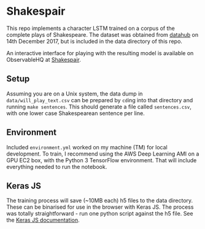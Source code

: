 # Shakespair

This repo implements a character LSTM trained on a corpus of the complete plays
of Shakespeare. The dataset was obtained from
[datahub](https://old.datahub.io/dataset/william-shakespeare-plays/resource/514d3c17-8469-4ae8-b83f-57678af50735)
on 14th December 2017, but is included in the data directory of this repo.

An interactive interface for playing with the resulting model is available
on ObservableHQ at
[Shakespair](https://beta.observablehq.com/@cjwallace/shakespair).

## Setup
Assuming you are on a Unix system, the data dump in `data/will_play_text.csv`
can be prepared by `cd`ing into that directory and running `make sentences`.
This should generate a file called `sentences.csv`, with one lower case
Shakespearean sentence per line.

## Environment
Included `environment.yml` worked on my machine (TM) for local development.
To train, I recommend using the AWS Deep Learning AMI on a GPU EC2 box, with the
Python 3 TensorFlow environment. That will include everything needed to run
the notebook.

## Keras JS
The training process will save (~10MB each) h5 files to the data directory.
These can be binarised for use in the browser with Keras JS.
The process was totally straightforward - run one python script against the h5 file.
See the [Keras JS documentation](https://transcranial.github.io/keras-js-docs/).
